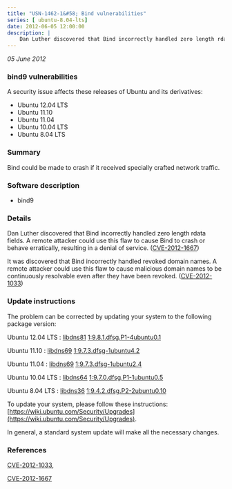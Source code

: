 ```yaml
---
title: "USN-1462-1&#58; Bind vulnerabilities"
series: [ ubuntu-8.04-lts]
date: 2012-06-05 12:00:00
description: |
    Dan Luther discovered that Bind incorrectly handled zero length rdata fields. A remote attacker could use this flaw to cause Bind to crash or behave erratically, resulting in a denial of service. ([CVE-2012-1667](http://people.ubuntu.com/~ubuntu-security/cve/CVE-2012-1667))
--- 
```

 
 

*05 June 2012*

### bind9 vulnerabilities

A security issue affects these releases of Ubuntu and its derivatives:

* Ubuntu 12.04 LTS
* Ubuntu 11.10
* Ubuntu 11.04
* Ubuntu 10.04 LTS
* Ubuntu 8.04 LTS

### Summary

Bind could be made to crash if it received specially crafted network traffic.

### Software description

* bind9 

### Details

Dan Luther discovered that Bind incorrectly handled zero length rdata fields. A remote attacker could use this flaw to cause Bind to crash or behave erratically, resulting in a denial of service. ([CVE-2012-1667](http://people.ubuntu.com/~ubuntu-security/cve/CVE-2012-1667))

It was discovered that Bind incorrectly handled revoked domain names. A remote attacker could use this flaw to cause malicious domain names to be continuously resolvable even after they have been revoked. ([CVE-2012-1033](http://people.ubuntu.com/~ubuntu-security/cve/CVE-2012-1033)) 

### Update instructions

The problem can be corrected by updating your system to the following package version:

Ubuntu 12.04 LTS
 : [libdns81](https://launchpad.net/ubuntu/+source/bind9) <span> [1:9.8.1.dfsg.P1-4ubuntu0.1](https://launchpad.net/ubuntu/+source/bind9/1:9.8.1.dfsg.P1-4ubuntu0.1) </span> 

Ubuntu 11.10
 : [libdns69](https://launchpad.net/ubuntu/+source/bind9) <span> [1:9.7.3.dfsg-1ubuntu4.2](https://launchpad.net/ubuntu/+source/bind9/1:9.7.3.dfsg-1ubuntu4.2) </span> 

Ubuntu 11.04
 : [libdns69](https://launchpad.net/ubuntu/+source/bind9) <span> [1:9.7.3.dfsg-1ubuntu2.4](https://launchpad.net/ubuntu/+source/bind9/1:9.7.3.dfsg-1ubuntu2.4) </span> 

Ubuntu 10.04 LTS
 : [libdns64](https://launchpad.net/ubuntu/+source/bind9) <span> [1:9.7.0.dfsg.P1-1ubuntu0.5](https://launchpad.net/ubuntu/+source/bind9/1:9.7.0.dfsg.P1-1ubuntu0.5) </span> 

Ubuntu 8.04 LTS
 : [libdns36](https://launchpad.net/ubuntu/+source/bind9) <span> [1:9.4.2.dfsg.P2-2ubuntu0.10](https://launchpad.net/ubuntu/+source/bind9/1:9.4.2.dfsg.P2-2ubuntu0.10) </span> 

To update your system, please follow these instructions: [https://wiki.ubuntu.com/Security/Upgrades](https://wiki.ubuntu.com/Security/Upgrades).

In general, a standard system update will make all the necessary changes. 

### References

 
 [CVE-2012-1033](http://people.ubuntu.com/~ubuntu-security/cve/CVE-2012-1033), 

 [CVE-2012-1667](http://people.ubuntu.com/~ubuntu-security/cve/CVE-2012-1667)
 

